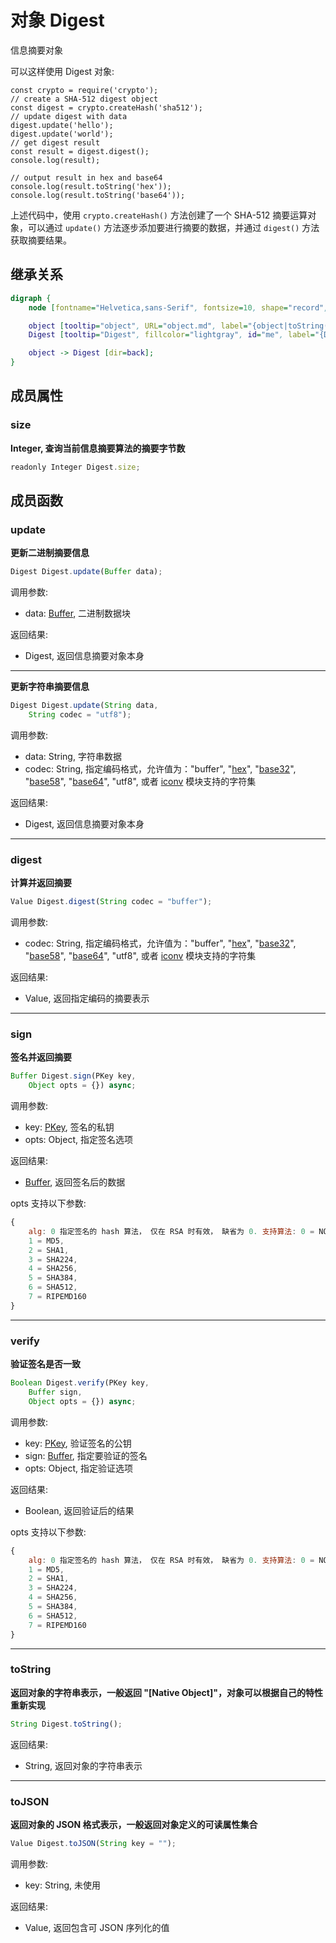 # 对象 Digest
信息摘要对象

可以这样使用 Digest 对象:
```
const crypto = require('crypto');
// create a SHA-512 digest object
const digest = crypto.createHash('sha512');
// update digest with data
digest.update('hello');
digest.update('world');
// get digest result
const result = digest.digest();
console.log(result);

// output result in hex and base64
console.log(result.toString('hex'));
console.log(result.toString('base64'));
```
上述代码中，使用 `crypto.createHash()` 方法创建了一个 SHA-512 摘要运算对象，可以通过 `update()` 方法逐步添加要进行摘要的数据，并通过 `digest()` 方法获取摘要结果。

## 继承关系
```dot
digraph {
    node [fontname="Helvetica,sans-Serif", fontsize=10, shape="record", style="filled", fillcolor="white"];

    object [tooltip="object", URL="object.md", label="{object|toString()\ltoJSON()\l}"];
    Digest [tooltip="Digest", fillcolor="lightgray", id="me", label="{Digest|size\l|update()\ldigest()\lsign()\lverify()\l}"];

    object -> Digest [dir=back];
}
```

## 成员属性
        
### size
**Integer, 查询当前信息摘要算法的摘要字节数**

```JavaScript
readonly Integer Digest.size;
```

## 成员函数
        
### update
**更新二进制摘要信息**

```JavaScript
Digest Digest.update(Buffer data);
```

调用参数:
* data: [Buffer](Buffer.md), 二进制数据块

返回结果:
* Digest, 返回信息摘要对象本身

--------------------------
**更新字符串摘要信息**

```JavaScript
Digest Digest.update(String data,
    String codec = "utf8");
```

调用参数:
* data: String, 字符串数据
* codec: String, 指定编码格式，允许值为："buffer", "[hex](../../module/ifs/hex.md)", "[base32](../../module/ifs/base32.md)", "[base58](../../module/ifs/base58.md)", "[base64](../../module/ifs/base64.md)", "utf8", 或者 [iconv](../../module/ifs/iconv.md) 模块支持的字符集

返回结果:
* Digest, 返回信息摘要对象本身

--------------------------
### digest
**计算并返回摘要**

```JavaScript
Value Digest.digest(String codec = "buffer");
```

调用参数:
* codec: String, 指定编码格式，允许值为："buffer", "[hex](../../module/ifs/hex.md)", "[base32](../../module/ifs/base32.md)", "[base58](../../module/ifs/base58.md)", "[base64](../../module/ifs/base64.md)", "utf8", 或者 [iconv](../../module/ifs/iconv.md) 模块支持的字符集

返回结果:
* Value, 返回指定编码的摘要表示

--------------------------
### sign
**签名并返回摘要**

```JavaScript
Buffer Digest.sign(PKey key,
    Object opts = {}) async;
```

调用参数:
* key: [PKey](PKey.md), 签名的私钥
* opts: Object, 指定签名选项

返回结果:
* [Buffer](Buffer.md), 返回签名后的数据

opts 支持以下参数:

```JavaScript
{
    alg: 0 指定签名的 hash 算法， 仅在 RSA 时有效， 缺省为 0. 支持算法: 0 = NONE,
    1 = MD5,
    2 = SHA1,
    3 = SHA224,
    4 = SHA256,
    5 = SHA384,
    6 = SHA512,
    7 = RIPEMD160
}
```

--------------------------
### verify
**验证签名是否一致**

```JavaScript
Boolean Digest.verify(PKey key,
    Buffer sign,
    Object opts = {}) async;
```

调用参数:
* key: [PKey](PKey.md), 验证签名的公钥
* sign: [Buffer](Buffer.md), 指定要验证的签名
* opts: Object, 指定验证选项

返回结果:
* Boolean, 返回验证后的结果

opts 支持以下参数:

```JavaScript
{
    alg: 0 指定签名的 hash 算法， 仅在 RSA 时有效， 缺省为 0. 支持算法: 0 = NONE,
    1 = MD5,
    2 = SHA1,
    3 = SHA224,
    4 = SHA256,
    5 = SHA384,
    6 = SHA512,
    7 = RIPEMD160
}
```

--------------------------
### toString
**返回对象的字符串表示，一般返回 "[Native Object]"，对象可以根据自己的特性重新实现**

```JavaScript
String Digest.toString();
```

返回结果:
* String, 返回对象的字符串表示

--------------------------
### toJSON
**返回对象的 JSON 格式表示，一般返回对象定义的可读属性集合**

```JavaScript
Value Digest.toJSON(String key = "");
```

调用参数:
* key: String, 未使用

返回结果:
* Value, 返回包含可 JSON 序列化的值

